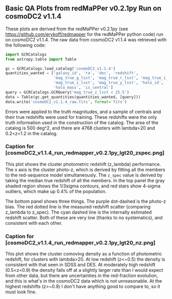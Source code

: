 Basic QA Plots from redMaPPer v0.2.1py Run on cosmoDC2 v1.1.4
-------------------------------------------------------------

These plots are derived from the redMaPPer v0.2.1py (see
https://github.com/erykoff/redmapper for the redMaPPer python code) run on
cosmoDC2 v1.1.4.  The raw data from cosmoDC2 v1.1.4 was retrieved with the
following code:

```python
import GCRCatalogs
from astropy.table import Table

gc = GCRCatalogs.load_catalog('cosmoDC2_v1.1.4')
quantities_wanted = ['galaxy_id', 'ra', 'dec', 'redshift',
                     'mag_true_g_lsst', 'mag_true_r_lsst', 'mag_true_i_lsst',
                     'mag_true_z_lsst', 'mag_true_y_lsst', 'halo_id',
                     'halo_mass', 'is_central']
query = GCRCatalogs.GCRQuery('mag_true_z_lsst < 25.5')
data = Table(gc.get_quantities(quantities_wanted, [query]))
data.write('cosmoDC2_v1.1.4_raw.fits', format='fits')
```

Errors were applied to the truth magnitudes, and a sample of centrals and their
true redshifts were used for training.  These redshifts were the only truth
information used in the construction of the catalog.  The area of the catalog
is 500 deg^2, and there are 4768 clusters with lambda>20 and 0.2<z<1.2 in the
catalog.

### Caption for [cosmoDC2_v1.1.4_run_redmapper_v0.2.1py_lgt20_zspec.png]

This plot shows the cluster photometric redshift (z_lambda) performance.  The
x axis is the cluster photo-z, which is derived by fitting all the members to
the red-sequence model simultaneously.  The `z_spec` value is derived by taking
the median true redshift of all the members.  In the top panel the gray shaded
region shows the 1/3sigma contours, and red stars show 4-sigma outliers,
which make up 0.4% of the population.

The bottom panel shows three things.  The purple dot-dashed is the photo-z
bias.  The red dotted line is the measured redshift scatter (comparing z_lambda
to z_spec).  The cyan dashed line is the internally estimated redshift
scatter.  Both of these are very low (thanks to no systematics), and consistent
with each other.

### Caption for [cosmoDC2_v1.1.4_run_redmapper_v0.2.1py_lgt20_nz.png]

This plot shows the cluster comoving density as a function of photometric
redshift, for clusters with lambda>20.  At low redshift (z<\~0.5) the density is
consistent with that seen in SDSS and DES.  At moderately high redshift
(0.5<z<0.9) the density falls off at a slightly larger rate than I would
expect from other data, but there are uncertainties in the red-fraction
evolution, and this is what's in the cosmoDC2 data which is not unreasonable.
At the highest redshifts (z>\~0.9) I don't have anything good to compare to, so
it must look fine.
